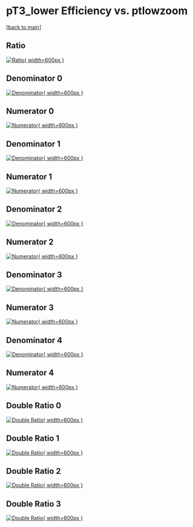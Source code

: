 # pT3_lower Efficiency vs. ptlowzoom

[[back to main](./)]



## Ratio

[![Ratio](../mtv/var/pT3_lower_loweta_211_-1_eff_ptlowzoom.png){ width=600px }](../mtv/var/pT3_lower_loweta_211_-1_eff_ptlowzoom.pdf)

## Denominator 0

[![Denominator](../mtv/den/pT3_lower_loweta_211_-1_eff_ptlowzoom_den0.png){ width=600px }](../mtv/den/pT3_lower_loweta_211_-1_eff_ptlowzoom_den0.pdf)

## Numerator 0

[![Numerator](../mtv/num/pT3_lower_loweta_211_-1_eff_ptlowzoom_num0.png){ width=600px }](../mtv/num/pT3_lower_loweta_211_-1_eff_ptlowzoom_num0.pdf)

## Denominator 1

[![Denominator](../mtv/den/pT3_lower_loweta_211_-1_eff_ptlowzoom_den1.png){ width=600px }](../mtv/den/pT3_lower_loweta_211_-1_eff_ptlowzoom_den1.pdf)

## Numerator 1

[![Numerator](../mtv/num/pT3_lower_loweta_211_-1_eff_ptlowzoom_num1.png){ width=600px }](../mtv/num/pT3_lower_loweta_211_-1_eff_ptlowzoom_num1.pdf)

## Denominator 2

[![Denominator](../mtv/den/pT3_lower_loweta_211_-1_eff_ptlowzoom_den2.png){ width=600px }](../mtv/den/pT3_lower_loweta_211_-1_eff_ptlowzoom_den2.pdf)

## Numerator 2

[![Numerator](../mtv/num/pT3_lower_loweta_211_-1_eff_ptlowzoom_num2.png){ width=600px }](../mtv/num/pT3_lower_loweta_211_-1_eff_ptlowzoom_num2.pdf)

## Denominator 3

[![Denominator](../mtv/den/pT3_lower_loweta_211_-1_eff_ptlowzoom_den3.png){ width=600px }](../mtv/den/pT3_lower_loweta_211_-1_eff_ptlowzoom_den3.pdf)

## Numerator 3

[![Numerator](../mtv/num/pT3_lower_loweta_211_-1_eff_ptlowzoom_num3.png){ width=600px }](../mtv/num/pT3_lower_loweta_211_-1_eff_ptlowzoom_num3.pdf)

## Denominator 4

[![Denominator](../mtv/den/pT3_lower_loweta_211_-1_eff_ptlowzoom_den4.png){ width=600px }](../mtv/den/pT3_lower_loweta_211_-1_eff_ptlowzoom_den4.pdf)

## Numerator 4

[![Numerator](../mtv/num/pT3_lower_loweta_211_-1_eff_ptlowzoom_num4.png){ width=600px }](../mtv/num/pT3_lower_loweta_211_-1_eff_ptlowzoom_num4.pdf)

## Double Ratio 0

[![Double Ratio](../mtv/ratio/pT3_lower_loweta_211_-1_eff_ptlowzoom_ratio0.png){ width=600px }](../mtv/ratio/pT3_lower_loweta_211_-1_eff_ptlowzoom_ratio0.pdf)

## Double Ratio 1

[![Double Ratio](../mtv/ratio/pT3_lower_loweta_211_-1_eff_ptlowzoom_ratio1.png){ width=600px }](../mtv/ratio/pT3_lower_loweta_211_-1_eff_ptlowzoom_ratio1.pdf)

## Double Ratio 2

[![Double Ratio](../mtv/ratio/pT3_lower_loweta_211_-1_eff_ptlowzoom_ratio2.png){ width=600px }](../mtv/ratio/pT3_lower_loweta_211_-1_eff_ptlowzoom_ratio2.pdf)

## Double Ratio 3

[![Double Ratio](../mtv/ratio/pT3_lower_loweta_211_-1_eff_ptlowzoom_ratio3.png){ width=600px }](../mtv/ratio/pT3_lower_loweta_211_-1_eff_ptlowzoom_ratio3.pdf)

